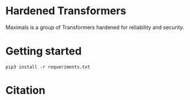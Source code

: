 
# Hardened Transformers
Maximals is a group of Transformers hardened for reliability and security. 

# Getting started

```shell
pip3 install -r requeriments.txt

```

# Citation



